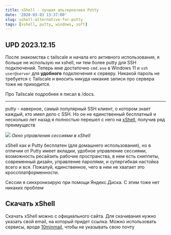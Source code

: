 ```yaml
---
title: xShell - лучшая альтернатива Putty
date: '2020-03-03 13:37:00'
slug: xshell-alternative-for-putty
tags: [xshell, putty, windows, soft]
---
```


## UPD 2023.12.15

После знакомства с tailscale и начала его активного использования, я больше не использую ни xshell, ни тем более putty для SSH подключений. Теперь мне достаточно `cmd.exe` в Windows 11 и `ssh user@server` для **удобного** подключения к серверу. Никакой пароль не требуется с Tailscale и вносить никуда никакие записи про сервера тоже не приходится.

Про Tailscale подробнее я писал в /docs.

<!--truncate-->

---

putty - наверное, самый популярный SSH клиент, о котором знает каждый, кто имел дело с SSH. Но он не единственный бесплатный и несколько лет назад я полностью перешел с него на [xShell](https://www.netsarang.com/ru/xshell/), получив ряд преимуществ

![](https://s3.amd-nick.me/2020/03/xshell-sessions.png)
*Окно управления сессиями в xShell*

xShell как и Putty бесплатен (для домашнего использования), но в отличии от Putty имеет вкладки, удобное управление сессиями, возможность ресайзить рабочие пространства, в нем есть сниппеты, современный дизайн, управление паролями, и супергибкая настойка всего и вся. Пожалуй, единственное, чего в нем не хватает это кроссплатформенности.

Сессии я синхронизирую при помощи Яндекс.Диска. С этим тоже нет никаких проблем

## Скачать xShell

Скачать xShell можно с официального сайта. Для скачивания нужно указать свой email, на который придет ссылка. Можно использовать сервисы, вроде [10minmail](https://10minutemail.com/), чтобы не указывать свою почту
